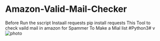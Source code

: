 # Amazon-Valid-Mail-Checker
Before Run the sscript
Instaall requests
pip install requests
This Tool to check vaild mail in amazon for Spammer 
To Make a Mial list
#Python3#
v![photo](https://user-images.githubusercontent.com/56846637/78671184-3aeef380-78df-11ea-9bcc-ff5a1520afc0.jpg)
